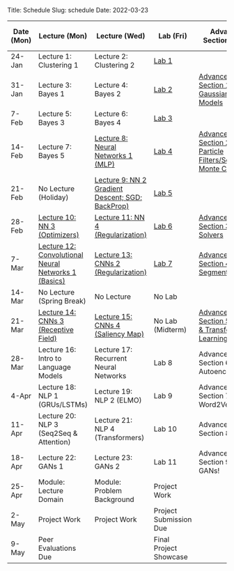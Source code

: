 Title: Schedule
Slug: schedule
Date: 2022-03-23


|Date (Mon)|Lecture (Mon)|Lecture (Wed)|Lab (Fri)|Advanced Section (Wed)|Assignment (R:Released Wed - D:Due Wed)|
|-----|-----|-----|-----|-----|-----|
|24-Jan|Lecture 1: Clustering 1|Lecture 2: Clustering 2|[Lab 1]({filename}/labs/lab01/index.md)||R:HW1|
|31-Jan|Lecture 3: Bayes 1|Lecture 4: Bayes 2|[Lab 2]({filename}/labs/lab02/index.md)|[Advanced Section 1: Gaussian Mixture Models]({filename}/a-sections/a-sec01/index.md)||
|7-Feb|Lecture 5: Bayes 3|Lecture 6: Bayes 4|[Lab 3]({filename}/labs/lab03/index.md)||R:HW2 - D:HW1|
|14-Feb| Lecture 7: Bayes 5|[Lecture 8: Neural Networks 1 (MLP)]({filename}/lectures/lecture08/index.md)|[Lab 4]({filename}/labs/lab04/index.md)|[Advanced Section 2: Particle Filters/Sequential Monte Carlo]({filename}/a-sections/a-sec02/index.md)||
|21-Feb|No Lecture (Holiday)|[Lecture 9: NN 2 Gradient Descent; SGD; BackProp)]({filename}/lectures/lecture09/index.md)|[Lab 5]({filename}/labs/lab05/index.md)||R:HW3 - D:HW2|
|28-Feb|[Lecture 10: NN 3 (Optimizers)]({filename}/lectures/lecture10/index.md)|[Lecture 11: NN 4 (Regularization)]({filename}/lectures/lecture11/index.md)|[Lab 6]({filename}/labs/lab06/index.md)|[Advanced Section 3: Solvers]({filename}/a-sections/a-sec03/index.md)||
|7-Mar|[Lecture 12: Convolutional Neural Networks 1 (Basics)]({filename}/lectures/lecture12/index.md)|[Lecture 13: CNNs 2 (Regularization)]({filename}/lectures/lecture13/index.md)|[Lab 7]({filename}/labs/lab07/index.md)|[Advanced Section 4: Segmentation]({filename}/a-sections/a-sec04/index.md)|R:HW4 - D:HW3|
|14-Mar|No Lecture (Spring Break)| No Lecture| No Lab|||
|21-Mar|[Lecture 14: CNNs 3 (Receptive Field)]({filename}/lectures/lecture14/index.md)|[Lecture 15: CNNs 4 (Saliency Map)]({filename}/lectures/lecture15/index.md)|No Lab (Midterm)|[Advanced Section 5: SOTA & Transfer Learning]({filename}/a-sections/a-sec05/index.md)||
|28-Mar|Lecture 16: Intro to Language Models|Lecture 17: Recurrent Neural Networks|Lab 8|Advanced Section 6: Autoencoders|R:HW5(Individual) - D:HW4|
|4-Apr|Lecture 18: NLP 1 (GRUs/LSTMs)| Lecture 19: NLP 2 (ELMO)|Lab 9|Advanced Section 7: Word2Vec|R:HW6(Individual) - D:HW5(Individual)|
|11-Apr|Lecture 20: NLP 3 (Seq2Seq & Attention)|Lecture 21: NLP 4 (Transformers)| Lab 10|Advanced Section 8: BERT||
|18-Apr|Lecture 22: GANs 1| Lecture 23: GANs 2|Lab 11|Advanced Section 9: More GANs!|D:HW6(Individual) - R:HW7|
|25-Apr|Module: Lecture Domain| Module: Problem Background|Project Work||D:HW7|
|2-May|Project Work|Project Work|Project Submission Due|||
|9-May|Peer Evaluations Due||Final Project Showcase|||
